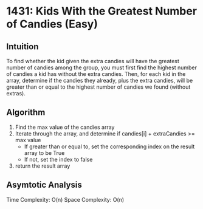 # 1431: Kids With the Greatest Number of Candies (Easy)

## Intuition
To find whether the kid given the extra candies will have the greatest number of candies among the group, you must first find the highest number of candies a kid has without the extra candies.
Then, for each kid in the array, determine if the candies they already, plus the extra candies, will be greater than or equal to the highest number of candies we found (without extras). 

## Algorithm
1. Find the max value of the candies array
2. Iterate through the array, and determine if candies[i] + extraCandies >= max value
   - If greater than or equal to, set the corresponding index on the result array to be True
   - If not, set the index to false
4. return the result array

## Asymtotic Analysis
Time Complexity: O(n)
Space Complexity: O(n)
